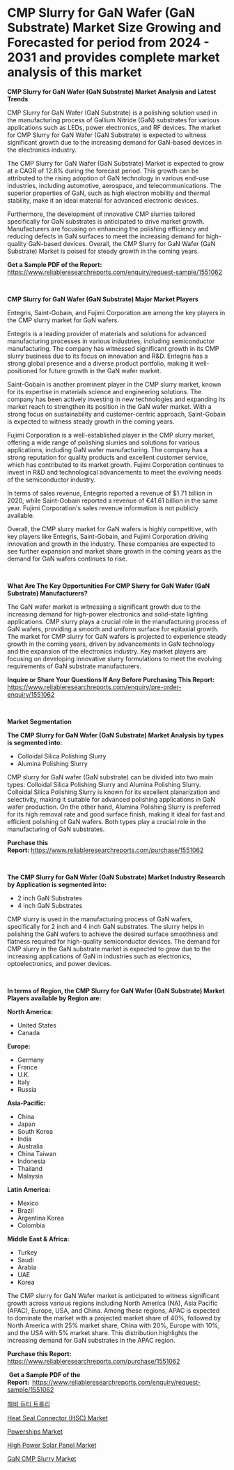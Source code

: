 <p><h1>CMP Slurry for GaN Wafer (GaN Substrate) Market Size Growing and Forecasted for period from 2024 - 2031 and provides complete market analysis of this market</h1></p><p><strong>CMP Slurry for GaN Wafer (GaN Substrate) Market Analysis and Latest Trends</strong></p>
<p><p>CMP Slurry for GaN Wafer (GaN Substrate) is a polishing solution used in the manufacturing process of Gallium Nitride (GaN) substrates for various applications such as LEDs, power electronics, and RF devices. The market for CMP Slurry for GaN Wafer (GaN Substrate) is expected to witness significant growth due to the increasing demand for GaN-based devices in the electronics industry.</p><p>The CMP Slurry for GaN Wafer (GaN Substrate) Market is expected to grow at a CAGR of 12.8% during the forecast period. This growth can be attributed to the rising adoption of GaN technology in various end-use industries, including automotive, aerospace, and telecommunications. The superior properties of GaN, such as high electron mobility and thermal stability, make it an ideal material for advanced electronic devices.</p><p>Furthermore, the development of innovative CMP slurries tailored specifically for GaN substrates is anticipated to drive market growth. Manufacturers are focusing on enhancing the polishing efficiency and reducing defects in GaN surfaces to meet the increasing demand for high-quality GaN-based devices. Overall, the CMP Slurry for GaN Wafer (GaN Substrate) Market is poised for steady growth in the coming years.</p></p>
<p><strong>Get a Sample PDF of the Report:&nbsp;</strong> <a href="https://www.reliableresearchreports.com/enquiry/request-sample/1551062">https://www.reliableresearchreports.com/enquiry/request-sample/1551062</a></p>
<p>&nbsp;</p>
<p><strong>CMP Slurry for GaN Wafer (GaN Substrate) Major Market Players</strong></p>
<p><p>Entegris, Saint-Gobain, and Fujimi Corporation are among the key players in the CMP slurry market for GaN wafers. </p><p>Entegris is a leading provider of materials and solutions for advanced manufacturing processes in various industries, including semiconductor manufacturing. The company has witnessed significant growth in its CMP slurry business due to its focus on innovation and R&D. Entegris has a strong global presence and a diverse product portfolio, making it well-positioned for future growth in the GaN wafer market.</p><p>Saint-Gobain is another prominent player in the CMP slurry market, known for its expertise in materials science and engineering solutions. The company has been actively investing in new technologies and expanding its market reach to strengthen its position in the GaN wafer market. With a strong focus on sustainability and customer-centric approach, Saint-Gobain is expected to witness steady growth in the coming years.</p><p>Fujimi Corporation is a well-established player in the CMP slurry market, offering a wide range of polishing slurries and solutions for various applications, including GaN wafer manufacturing. The company has a strong reputation for quality products and excellent customer service, which has contributed to its market growth. Fujimi Corporation continues to invest in R&D and technological advancements to meet the evolving needs of the semiconductor industry.</p><p>In terms of sales revenue, Entegris reported a revenue of $1.71 billion in 2020, while Saint-Gobain reported a revenue of €41.61 billion in the same year. Fujimi Corporation's sales revenue information is not publicly available.</p><p>Overall, the CMP slurry market for GaN wafers is highly competitive, with key players like Entegris, Saint-Gobain, and Fujimi Corporation driving innovation and growth in the industry. These companies are expected to see further expansion and market share growth in the coming years as the demand for GaN wafers continues to rise.</p></p>
<p>&nbsp;</p>
<p><strong>What Are The Key Opportunities For CMP Slurry for GaN Wafer (GaN Substrate) Manufacturers?</strong></p>
<p><p>The GaN wafer market is witnessing a significant growth due to the increasing demand for high-power electronics and solid-state lighting applications. CMP slurry plays a crucial role in the manufacturing process of GaN wafers, providing a smooth and uniform surface for epitaxial growth. The market for CMP slurry for GaN wafers is projected to experience steady growth in the coming years, driven by advancements in GaN technology and the expansion of the electronics industry. Key market players are focusing on developing innovative slurry formulations to meet the evolving requirements of GaN substrate manufacturers.</p></p>
<p><strong>Inquire or Share Your Questions If Any Before Purchasing This Report:</strong> <a href="https://www.reliableresearchreports.com/enquiry/pre-order-enquiry/1551062">https://www.reliableresearchreports.com/enquiry/pre-order-enquiry/1551062</a></p>
<p>&nbsp;</p>
<p><strong>Market Segmentation</strong></p>
<p><strong>The CMP Slurry for GaN Wafer (GaN Substrate) Market Analysis by types is segmented into:</strong></p>
<p><ul><li>Colloidal Silica Polishing Slurry</li><li>Alumina Polishing Slurry</li></ul></p>
<p><p>CMP slurry for GaN wafer (GaN substrate) can be divided into two main types: Colloidal Silica Polishing Slurry and Alumina Polishing Slurry. Colloidal Silica Polishing Slurry is known for its excellent planarization and selectivity, making it suitable for advanced polishing applications in GaN wafer production. On the other hand, Alumina Polishing Slurry is preferred for its high removal rate and good surface finish, making it ideal for fast and efficient polishing of GaN wafers. Both types play a crucial role in the manufacturing of GaN substrates.</p></p>
<p><strong>Purchase this Report:&nbsp;</strong><a href="https://www.reliableresearchreports.com/purchase/1551062">https://www.reliableresearchreports.com/purchase/1551062</a></p>
<p>&nbsp;</p>
<p><strong>The CMP Slurry for GaN Wafer (GaN Substrate) Market Industry Research by Application is segmented into:</strong></p>
<p><ul><li>2 inch GaN Substrates</li><li>4 inch GaN Substrates</li></ul></p>
<p><p>CMP slurry is used in the manufacturing process of GaN wafers, specifically for 2 inch and 4 inch GaN substrates. The slurry helps in polishing the GaN wafers to achieve the desired surface smoothness and flatness required for high-quality semiconductor devices. The demand for CMP slurry in the GaN substrate market is expected to grow due to the increasing applications of GaN in industries such as electronics, optoelectronics, and power devices.</p></p>
<p>&nbsp;</p>
<p><strong>In terms of Region, the CMP Slurry for GaN Wafer (GaN Substrate) Market Players available by Region are:</strong></p>
<p>
    <p> <strong> North America: </strong>
        <ul>
            <li>United States</li>
            <li>Canada</li>
        </ul>
        </p> 
    <p> <strong> Europe: </strong>
        <ul>
            <li>Germany</li>
            <li>France</li>
            <li>U.K.</li>
            <li>Italy</li>
            <li>Russia</li>
        </ul>
        </p> 
    <p> <strong> Asia-Pacific: </strong>
        <ul>
            <li>China</li>
            <li>Japan</li>
            <li>South Korea</li>
            <li>India</li>
            <li>Australia</li>
            <li>China Taiwan</li>
            <li>Indonesia</li>
            <li>Thailand</li>
            <li>Malaysia</li>
        </ul>
        </p> 
    <p> <strong> Latin America: </strong>
        <ul>
            <li>Mexico</li>
            <li>Brazil</li>
            <li>Argentina Korea</li>
            <li>Colombia</li>
        </ul>
        </p> 
    <p> <strong> Middle East & Africa: </strong>
        <ul>
            <li>Turkey</li>
            <li>Saudi</li>
            <li>Arabia</li>
            <li>UAE</li>
            <li>Korea</li>
        </ul>
    </p>
    </p>
<p><p>The CMP slurry for GaN Wafer market is anticipated to witness significant growth across various regions including North America (NA), Asia Pacific (APAC), Europe, USA, and China. Among these regions, APAC is expected to dominate the market with a projected market share of 40%, followed by North America with 25% market share, China with 20%, Europe with 10%, and the USA with 5% market share. This distribution highlights the increasing demand for GaN substrates in the APAC region.</p></p>
<p><strong>Purchase this Report: </strong><a href="https://www.reliableresearchreports.com/purchase/1551062">https://www.reliableresearchreports.com/purchase/1551062</a></p>
<p>&nbsp;<strong>Get a Sample PDF of the Report:&nbsp;&nbsp;</strong><a href="https://www.reliableresearchreports.com/enquiry/request-sample/1551062">https://www.reliableresearchreports.com/enquiry/request-sample/1551062</a></p>
<p><strong></strong></p>
<p><p><a href="https://github.com/ZacharyScthmitt4465/Market-Research-Report-List-1/blob/main/768681811864.md">헤비 듀티 트롤리</a></p><p><a href="https://github.com/myacatherineblakecaczo9vcsw/Market-Research-Report-List-2/blob/main/heat-seal-connector-hsc-market.md">Heat Seal Connector (HSC) Market</a></p><p><a href="https://issuu.com/reportprime-2/docs/powerships-market-size-2030.pptx">Powerships Market</a></p><p><a href="https://medium.com/@xiomarrjasd698/high-power-solar-panel-market-analysis-and-sze-forecasted-for-period-from-2024-to-2031-a99dd288780a">High Power Solar Panel Market</a></p><p><a href="https://github.com/okotobwrhuteie/Market-Research-Report-List-1/blob/main/gan-cmp-slurry-market.md">GaN CMP Slurry Market</a></p></p>